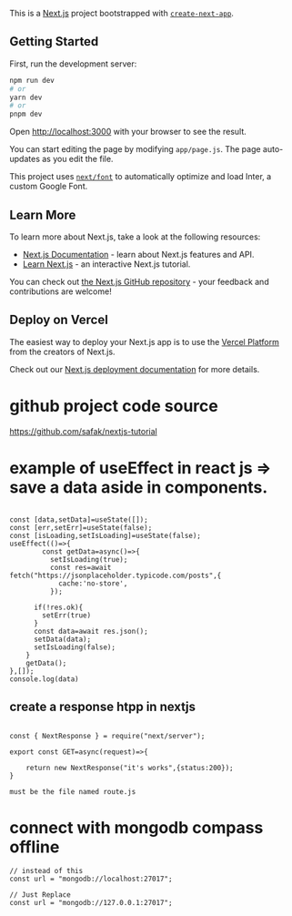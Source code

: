 This is a [Next.js](https://nextjs.org/) project bootstrapped with [`create-next-app`](https://github.com/vercel/next.js/tree/canary/packages/create-next-app).

## Getting Started

First, run the development server:

```bash
npm run dev
# or
yarn dev
# or
pnpm dev
```

Open [http://localhost:3000](http://localhost:3000) with your browser to see the result.

You can start editing the page by modifying `app/page.js`. The page auto-updates as you edit the file.

This project uses [`next/font`](https://nextjs.org/docs/basic-features/font-optimization) to automatically optimize and load Inter, a custom Google Font.

## Learn More

To learn more about Next.js, take a look at the following resources:

- [Next.js Documentation](https://nextjs.org/docs) - learn about Next.js features and API.
- [Learn Next.js](https://nextjs.org/learn) - an interactive Next.js tutorial.

You can check out [the Next.js GitHub repository](https://github.com/vercel/next.js/) - your feedback and contributions are welcome!

## Deploy on Vercel

The easiest way to deploy your Next.js app is to use the [Vercel Platform](https://vercel.com/new?utm_medium=default-template&filter=next.js&utm_source=create-next-app&utm_campaign=create-next-app-readme) from the creators of Next.js.

Check out our [Next.js deployment documentation](https://nextjs.org/docs/deployment) for more details.

# github project code source
https://github.com/safak/nextjs-tutorial

# example of useEffect in react js => save a data aside in components.

  ```

  const [data,setData]=useState([]);
  const [err,setErr]=useState(false);
  const [isLoading,setIsLoading]=useState(false);
  useEffect(()=>{
          const getData=async()=>{
            setIsLoading(true);
            const res=await fetch("https://jsonplaceholder.typicode.com/posts",{
              cache:'no-store',
            });
          
        if(!res.ok){
          setErr(true)
        }
        const data=await res.json();
        setData(data);
        setIsLoading(false);
      }
      getData();
  },[]);
  console.log(data)
```


## create a response htpp in nextjs
```

const { NextResponse } = require("next/server");

export const GET=async(request)=>{

    return new NextResponse("it's works",{status:200});
}

```
 `must be the file named route.js`

# connect with mongodb compass offline
```
// instead of this
const url = "mongodb://localhost:27017";

// Just Replace
const url = "mongodb://127.0.0.1:27017";
```